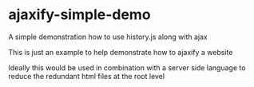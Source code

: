 ajaxify-simple-demo
===================

A simple demonstration how to use history.js along with ajax

This is just an example to help demonstrate how to ajaxify a website

Ideally this would be used in combination with a server side language to reduce the redundant html files at the root level
